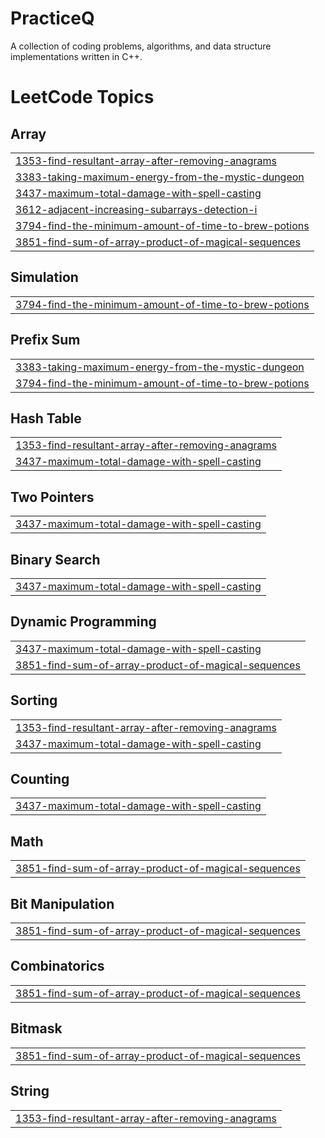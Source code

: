 # PracticeQ
A collection of coding problems, algorithms, and data structure implementations written in C++.

<!---LeetCode Topics Start-->
# LeetCode Topics
## Array
|  |
| ------- |
| [1353-find-resultant-array-after-removing-anagrams](https://github.com/sneharathod7/PracticeQ/tree/master/1353-find-resultant-array-after-removing-anagrams) |
| [3383-taking-maximum-energy-from-the-mystic-dungeon](https://github.com/sneharathod7/PracticeQ/tree/master/3383-taking-maximum-energy-from-the-mystic-dungeon) |
| [3437-maximum-total-damage-with-spell-casting](https://github.com/sneharathod7/PracticeQ/tree/master/3437-maximum-total-damage-with-spell-casting) |
| [3612-adjacent-increasing-subarrays-detection-i](https://github.com/sneharathod7/PracticeQ/tree/master/3612-adjacent-increasing-subarrays-detection-i) |
| [3794-find-the-minimum-amount-of-time-to-brew-potions](https://github.com/sneharathod7/PracticeQ/tree/master/3794-find-the-minimum-amount-of-time-to-brew-potions) |
| [3851-find-sum-of-array-product-of-magical-sequences](https://github.com/sneharathod7/PracticeQ/tree/master/3851-find-sum-of-array-product-of-magical-sequences) |
## Simulation
|  |
| ------- |
| [3794-find-the-minimum-amount-of-time-to-brew-potions](https://github.com/sneharathod7/PracticeQ/tree/master/3794-find-the-minimum-amount-of-time-to-brew-potions) |
## Prefix Sum
|  |
| ------- |
| [3383-taking-maximum-energy-from-the-mystic-dungeon](https://github.com/sneharathod7/PracticeQ/tree/master/3383-taking-maximum-energy-from-the-mystic-dungeon) |
| [3794-find-the-minimum-amount-of-time-to-brew-potions](https://github.com/sneharathod7/PracticeQ/tree/master/3794-find-the-minimum-amount-of-time-to-brew-potions) |
## Hash Table
|  |
| ------- |
| [1353-find-resultant-array-after-removing-anagrams](https://github.com/sneharathod7/PracticeQ/tree/master/1353-find-resultant-array-after-removing-anagrams) |
| [3437-maximum-total-damage-with-spell-casting](https://github.com/sneharathod7/PracticeQ/tree/master/3437-maximum-total-damage-with-spell-casting) |
## Two Pointers
|  |
| ------- |
| [3437-maximum-total-damage-with-spell-casting](https://github.com/sneharathod7/PracticeQ/tree/master/3437-maximum-total-damage-with-spell-casting) |
## Binary Search
|  |
| ------- |
| [3437-maximum-total-damage-with-spell-casting](https://github.com/sneharathod7/PracticeQ/tree/master/3437-maximum-total-damage-with-spell-casting) |
## Dynamic Programming
|  |
| ------- |
| [3437-maximum-total-damage-with-spell-casting](https://github.com/sneharathod7/PracticeQ/tree/master/3437-maximum-total-damage-with-spell-casting) |
| [3851-find-sum-of-array-product-of-magical-sequences](https://github.com/sneharathod7/PracticeQ/tree/master/3851-find-sum-of-array-product-of-magical-sequences) |
## Sorting
|  |
| ------- |
| [1353-find-resultant-array-after-removing-anagrams](https://github.com/sneharathod7/PracticeQ/tree/master/1353-find-resultant-array-after-removing-anagrams) |
| [3437-maximum-total-damage-with-spell-casting](https://github.com/sneharathod7/PracticeQ/tree/master/3437-maximum-total-damage-with-spell-casting) |
## Counting
|  |
| ------- |
| [3437-maximum-total-damage-with-spell-casting](https://github.com/sneharathod7/PracticeQ/tree/master/3437-maximum-total-damage-with-spell-casting) |
## Math
|  |
| ------- |
| [3851-find-sum-of-array-product-of-magical-sequences](https://github.com/sneharathod7/PracticeQ/tree/master/3851-find-sum-of-array-product-of-magical-sequences) |
## Bit Manipulation
|  |
| ------- |
| [3851-find-sum-of-array-product-of-magical-sequences](https://github.com/sneharathod7/PracticeQ/tree/master/3851-find-sum-of-array-product-of-magical-sequences) |
## Combinatorics
|  |
| ------- |
| [3851-find-sum-of-array-product-of-magical-sequences](https://github.com/sneharathod7/PracticeQ/tree/master/3851-find-sum-of-array-product-of-magical-sequences) |
## Bitmask
|  |
| ------- |
| [3851-find-sum-of-array-product-of-magical-sequences](https://github.com/sneharathod7/PracticeQ/tree/master/3851-find-sum-of-array-product-of-magical-sequences) |
## String
|  |
| ------- |
| [1353-find-resultant-array-after-removing-anagrams](https://github.com/sneharathod7/PracticeQ/tree/master/1353-find-resultant-array-after-removing-anagrams) |
<!---LeetCode Topics End-->